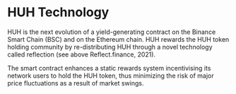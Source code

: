 # HUH Technology

HUH is the next evolution of a yield-generating contract on the Binance Smart Chain (BSC) and on the Ethereum chain. HUH rewards the HUH token holding community by re-distributing HUH through a novel technology called reflection (see above Reflect.finance, 2021).

The smart contract enhances a static rewards system incentivising its network users to hold the HUH token, thus minimizing the risk of major price fluctuations as a result of market swings.
